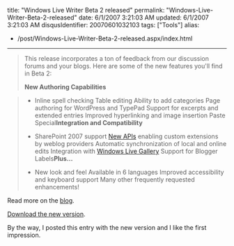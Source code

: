 title: "Windows Live Writer Beta 2 released"
permalink: "Windows-Live-Writer-Beta-2-released"
date: 6/1/2007 3:21:03 AM
updated: 6/1/2007 3:21:03 AM
disqusIdentifier: 20070601032103
tags: ["Tools"]
alias:
 - /post/Windows-Live-Writer-Beta-2-released.aspx/index.html
---
> This release incorporates a ton of feedback from our discussion forums and your blogs. Here are some of the new features you'll find in Beta 2:
> 
> **New Authoring Capabilities**
<!-- more -->
> 
> *   Inline spell checking  Table editing  Ability to add categories  Page authoring for WordPress and TypePad  Support for excerpts and extended entries  Improved hyperlinking and image insertion  Paste Special**Integration and Compatibility**
> 
> *   SharePoint 2007 support  [New APIs](http://msdn2.microsoft.com/en-us/library/bb463266.aspx) enabling custom extensions by weblog providers  Automatic synchronization of local and online edits  Integration with [Windows Live Gallery](http://g.msn.com/4SAWLWenus/WriterDownloadPluginsURL) Support for Blogger Labels**Plus...**
> 
> *   New look and feel  Available in 6 languages  Improved accessibility and keyboard support  Many other frequently requested enhancements!

Read more on the [blog](http://windowslivewriter.spaces.live.com/blog/).

[Download the new version](http://writer.live.com/).

By the way, I posted this entry with the new version and I like the first impression.
